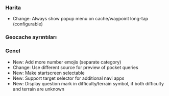 ### Harita
- Change: Always show popup menu on cache/waypoint long-tap (configurable)

### Geocache ayrıntıları

### Genel
- New: Add more number emojis (separate category)
- Change: Use different source for preview of pocket queries
- New: Make startscreen selectable
- New: Support target selector for additional navi apps
- New: Display question mark in difficulty/terrain symbol, if both difficulty and terrain are unknown
